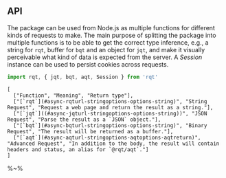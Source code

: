 ## API

The package can be used from Node.js as multiple functions for different kinds of requests to make. The main purpose of splitting the package into multiple functions is to be able to get the correct type inference, e.g., a string for `rqt`, buffer for `bqt` and an object for `jqt`, and make it visually perceivable what kind of data is expected from the server. A _Session_ instance can be used to persist cookies across requests.

```js
import rqt, { jqt, bqt, aqt, Session } from 'rqt'
```

<!-- ```table-MACRO Requests
  `$1`, $2, $3
``` -->

```table Requests
[
  ["Function", "Meaning", "Return type"],
  ["[`rqt`](#async-rqturl-stringoptions-options-string)", "String Request", "Request a web page and return the result as a string."],
  ["[`jqt`]((#async-jqturl-stringoptions-options-string))", "JSON Request", "Parse the result as a `JSON` object."],
  ["[`bqt`](#async-bqturl-stringoptions-options-string)", "Binary Request", "The result will be returned as a buffer."],
  ["[`aqt`](#async-aqturl-stringoptions-aqtoptions-aqtreturn)", "Advanced Request", "In addition to the body, the result will contain headers and status, an alias for `@rqt/aqt`."]
]
```

%~%

  <!-- ["`sqt`", "Stream Request", "Result is returned as a stream."], -->
